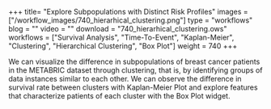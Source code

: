 +++
title= "Explore Subpopulations with Distinct Risk Profiles"
images =  ["/workflow_images/740_hierarhical_clustering.png"]
type = "workflows"
blog =  ""
video = ""
download = "740_hierarhical_clustering.ows"
workflows = ["Survival Analysis", "Time-To-Event", "Kaplan-Meier", "Clustering", "Hierarchical Clustering", "Box Plot"]
weight = 740
+++

We can visualize the difference in subpopulations of breast cancer patients in the METABRIC dataset through clustering, that is, by identifying groups of data instances similar to each other. We can observe the difference in survival rate between clusters with Kaplan-Meier Plot and explore features that characterize patients of each cluster with the Box Plot widget.
